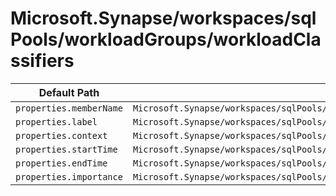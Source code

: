 # Microsoft.Synapse/workspaces/sqlPools/workloadGroups/workloadClassifiers

| Default Path | Alias |
|---|---|
| `properties.memberName` | `Microsoft.Synapse/workspaces/sqlPools/workloadGroups/workloadClassifiers/memberName` |
| `properties.label` | `Microsoft.Synapse/workspaces/sqlPools/workloadGroups/workloadClassifiers/label` |
| `properties.context` | `Microsoft.Synapse/workspaces/sqlPools/workloadGroups/workloadClassifiers/context` |
| `properties.startTime` | `Microsoft.Synapse/workspaces/sqlPools/workloadGroups/workloadClassifiers/startTime` |
| `properties.endTime` | `Microsoft.Synapse/workspaces/sqlPools/workloadGroups/workloadClassifiers/endTime` |
| `properties.importance` | `Microsoft.Synapse/workspaces/sqlPools/workloadGroups/workloadClassifiers/importance` |

